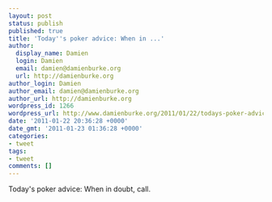 ```yaml
---
layout: post
status: publish
published: true
title: 'Today''s poker advice: When in ...'
author:
  display_name: Damien
  login: Damien
  email: damien@damienburke.org
  url: http://damienburke.org
author_login: Damien
author_email: damien@damienburke.org
author_url: http://damienburke.org
wordpress_id: 1266
wordpress_url: http://www.damienburke.org/2011/01/22/todays-poker-advice-when-in/
date: '2011-01-22 20:36:28 +0000'
date_gmt: '2011-01-23 01:36:28 +0000'
categories:
- tweet
tags:
- tweet
comments: []
---
```

<p>Today's poker advice: When in doubt, call.</p>
